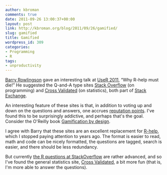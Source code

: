 ```yaml
---
author: kbroman
comments: true
date: 2011-09-26 13:00:37+00:00
layout: post
link: http://kbroman.org/blog/2011/09/26/gamified/
slug: gamified
title: Gamified
wordpress_id: 309
categories:
- Programming
- R
tags:
- unproductivity
---
```


[Barry Rowlingson](http://geospaced.blogspot.com/) gave an interesting talk at [UseR 2011](http://kbroman.org/blog/2011/08/20/user-conference-2011-highlights/), “Why R-help must die!” He suggested the Q-and-A type sites [Stack Overflow](http://stackoverflow.com) (on programming) and [Cross Validated](http://stats.stackexchange.com) (on statistics), both part of [Stack Exchange](http://stackexchange.com).

An interesting feature of these sites is that, in addition to voting up and down on the questions and answers, one accrues [reputation points](http://stats.stackexchange.com/faq#reputation). I've found this to be surprisingly addictive, and perhaps that's the goal. Consider the O'Reilly book [Gamification by design](http://www.amazon.com/exec/obidos/ASIN/1449397670/7210-20).

I agree with Barry that these sites are an excellent replacement for [R-help](https://www.stat.math.ethz.ch/pipermail/r-help/), which I stopped paying attention to years ago. The format is easier to read, math and code can be nicely formatted, the questions are tagged, search is easier, and there should be less redundancy.

But currently [the R questions at StackOverflow](http://stackoverflow.com/questions/tagged/r) are rather advanced, and so I've found the general statistics site, [Cross Validated](http://stats.stackexchange.com), a bit more fun (that is, I'm more able to answer the questions).
